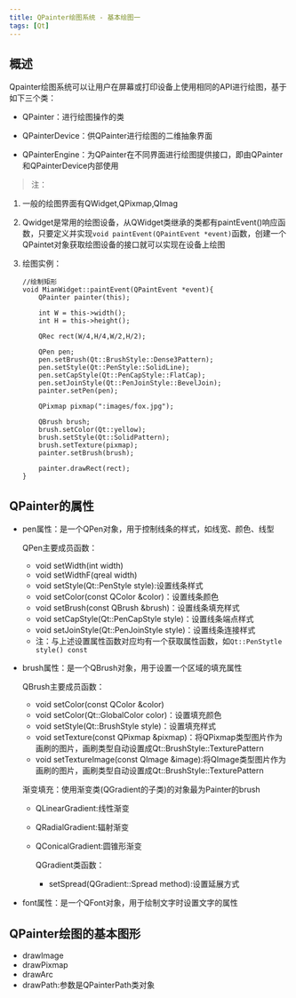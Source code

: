 ```yaml
---
title: QPainter绘图系统 - 基本绘图一
tags: [Qt]
---
```


## 概述

Qpainter绘图系统可以让用户在屏幕或打印设备上使用相同的API进行绘图，基于如下三个类：

*   QPainter：进行绘图操作的类

*   QPainterDevice：供QPainter进行绘图的二维抽象界面

*   QPainterEngine：为QPainter在不同界面进行绘图提供接口，即由QPainter和QPainterDevice内部使用

>注：

1.  一般的绘图界面有QWidget,QPixmap,QImag

2.  Qwidget是常用的绘图设备，从QWidget类继承的类都有paintEvent()响应函数，只要定义并实现`void paintEvent(QPaintEvent *event)`函数，创建一个QPaintet对象获取绘图设备的接口就可以实现在设备上绘图
3.  绘图实例：  
    ```
    //绘制矩形
    void MianWidget::paintEvent(QPaintEvent *event){
        QPainter painter(this);

        int W = this->width();
        int H = this->height();

        QRec rect(W/4,H/4,W/2,H/2);

        QPen pen;
        pen.setBrush(Qt::BrushStyle::Dense3Pattern);
        pen.setStyle(Qt::PenStyle::SolidLine);
        pen.setCapStyle(Qt::PenCapStyle::FlatCap);
        pen.setJoinStyle(Qt::PenJoinStyle::BevelJoin);
        painter.setPen(pen);

        QPixmap pixmap(":images/fox.jpg");

        QBrush brush;
        brush.setColor(Qt::yellow);
        brush.setStyle(Qt::SolidPattern);
        brush.setTexture(pixmap);
        painter.setBrush(brush);

        painter.drawRect(rect);
    }
    ```

## QPainter的属性

*   pen属性：是一个QPen对象，用于控制线条的样式，如线宽、颜色、线型
  
     QPen主要成员函数：
     *  void setWidth(int width)
     *  void setWidthF(qreal width)
     *  void setStyle(Qt::PenStyle style):设置线条样式
     *  void setColor(const QColor &color)：设置线条颜色
     *  void setBrush(const QBrush &brush)：设置线条填充样式
     *  void setCapStyle(Qt::PenCapStyle style)：设置线条端点样式
     *  void setJoinStyle(Qt::PenJoinStyle style)：设置线条连接样式
     * 注：与上述设置属性函数对应均有一个获取属性函数，如`Qt::PenStytle style() const`

*   brush属性：是一个QBrush对象，用于设置一个区域的填充属性
    
    QBrush主要成员函数：
    *   void setColor(const QColor &color)
    *   void setColor(Qt::GlobalColor color)：设置填充颜色
    *   void setStyle(Qt::BrushStyle style)：设置填充样式
    *   void setTexture(const QPixmap &pixmap)：将QPixmap类型图片作为画刷的图片，画刷类型自动设置成Qt::BrushStyle::TexturePattern
    *   void setTextureImage(const QImage &image):将QImage类型图片作为画刷的图片，画刷类型自动设置成Qt::BrushStyle::TexturePattern

    渐变填充：使用渐变类(QGradient的子类)的对象最为Painter的brush
    * QLinearGradient:线性渐变
    * QRadialGradient:辐射渐变
    * QConicalGradient:圆锥形渐变

        QGradient类函数：
        * setSpread(QGradient::Spread method):设置延展方式
        
*   font属性：是一个QFont对象，用于绘制文字时设置文字的属性


## QPainter绘图的基本图形

*   drawImage
*   drawPixmap
*   drawArc
*   drawPath:参数是QPainterPath类对象













